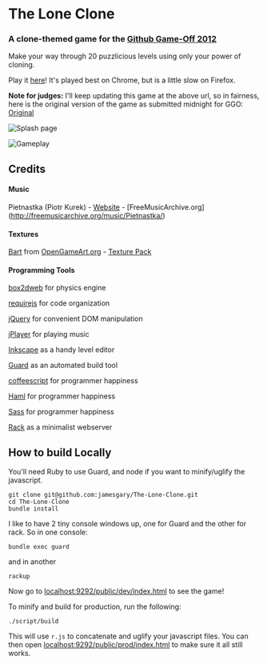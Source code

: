 # The Lone Clone

### A clone-themed game for the [Github Game-Off 2012](https://github.com/github/game-off-2012)

Make your way through 20 puzzlicious levels using only your power of cloning.

Play it [here](https://s3.amazonaws.com/james_gary/theLoneClone/index.html)! It's played best on Chrome, but is a little slow on Firefox.

**Note for judges:** I'll keep updating this game at the above url, so in fairness, here is the original version of the game as submitted midnight for GGO: [Original](https://s3.amazonaws.com/james_gary/github-gameoff/theLoneClone/index.html)

![Splash page](http://i.imgur.com/1ahvg.png)

![Gameplay](http://i.imgur.com/eDknv.png)

## Credits

#### Music
Pietnastka (Piotr Kurek) - [Website](http://www.piotrkurek.com/) - [FreeMusicArchive.org] (http://freemusicarchive.org/music/Pietnastka/)

#### Textures

[Bart](http://opengameart.org/users/bart) from [OpenGameArt.org](http://opengameart.org) - [Texture Pack](http://opengameart.org/content/19-high-res-stone-and-concrete-texture-photos)

#### Programming Tools
[box2dweb](http://code.google.com/p/box2dweb/) for physics engine

[requirejs](http://requirejs.org/) for code organization

[jQuery](http://jquery.com/) for convenient DOM manipulation

[jPlayer](http://www.jplayer.org/) for playing music

[Inkscape](http://inkscape.org/) as a handy level editor

[Guard](https://github.com/guard/guard) as an automated build tool

[coffeescript](http://coffeescript.org/) for programmer happiness

[Haml](http://haml.info/) for programmer happiness

[Sass](http://sass-lang.com/) for programmer happiness

[Rack](http://rack.github.com/) as a minimalist webserver

## How to build Locally

You'll need Ruby to use Guard, and node if you want to minify/uglify the javascript.

```
git clone git@github.com:jamesgary/The-Lone-Clone.git
cd The-Lone-Clone
bundle install
```

I like to have 2 tiny console windows up, one for Guard and the other for rack. So in one console:

```
bundle exec guard
```

and in another

```
rackup
```

Now go to [localhost:9292/public/dev/index.html](http://localhost:9292/public/dev/index.html) to see the game!

To minify and build for production, run the following:

```
./script/build
```

This will use `r.js` to concatenate and uglify your javascript files. You can then open [localhost:9292/public/prod/index.html](http://localhost:9292/public/prod/index.html) to make sure it all still works.